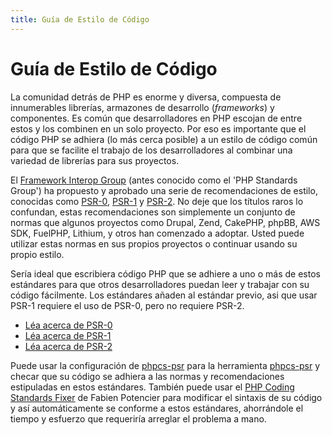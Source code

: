 ```yaml
---
title: Guía de Estilo de Código
---
```


# Guía de Estilo de Código

La comunidad detrás de PHP es enorme y diversa, compuesta de innumerables librerías, armazones de desarrollo (_frameworks_) y componentes. Es común que desarrolladores en PHP escojan de entre estos  y los combinen en un solo proyecto. Por eso es importante que el código PHP se adhiera (lo más cerca posible) a un estilo de código común para que se facilite el trabajo de los desarrolladores al combinar una variedad de librerías para sus proyectos.

El [Framework Interop Group][fig] (antes conocido como el 'PHP Standards Group') ha propuesto y aprobado una serie de recomendaciones de estilo, conocidas como [PSR-0][psr0], [PSR-1][psr1] y [PSR-2][psr2]. No deje que los títulos raros lo confundan, estas recomendaciones son simplemente un conjunto de normas que algunos proyectos como Drupal, Zend, CakePHP, phpBB, AWS SDK, FuelPHP, Lithium, y otros han comenzado a adoptar. Usted puede utilizar estas normas en sus propios proyectos o continuar usando su propio estilo.

Sería ideal que escribiera código PHP que se adhiere a uno o más de estos estándares para que otros desarrolladores puedan leer y trabajar con su código fácilmente. Los estándares añaden al estándar previo, asi que usar PSR-1 requiere el uso de PSR-0, pero no requiere PSR-2.

* [Léa acerca de PSR-0][psr0]
* [Léa acerca de PSR-1][psr1]
* [Léa acerca de PSR-2][psr2]

Puede usar la configuración de [phpcs-psr][phpcs-psr] para la herramienta [phpcs-psr][phpcs-psr] y checar que su código se adhiera a las normas y recomendaciones estipuladas en estos estándares. También puede usar el [PHP Coding Standards Fixer][phpcsfixer] de Fabien Potencier para modificar el sintaxis de su código y así automáticamente se conforme a estos estándares, ahorrándole el tiempo y esfuerzo que requeriría arreglar el problema a mano.

[fig]: http://www.php-fig.org/
[psr0]: https://github.com/php-fig/fig-standards/blob/master/accepted/PSR-0.md
[psr1]: https://github.com/php-fig/fig-standards/blob/master/accepted/PSR-1-basic-coding-standard.md
[psr2]: https://github.com/php-fig/fig-standards/blob/master/accepted/PSR-2-coding-style-guide.md
[phpcs]: http://pear.php.net/package/PHP_CodeSniffer/
[phpcs-psr]: https://github.com/klaussilveira/phpcs-psr
[phpcsfixer]: http://cs.sensiolabs.org/
